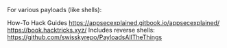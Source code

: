 For various payloads (like shells): 


How-To Hack Guides
https://appsecexplained.gitbook.io/appsecexplained/
https://book.hacktricks.xyz/
Includes reverse shells: https://github.com/swisskyrepo/PayloadsAllTheThings
